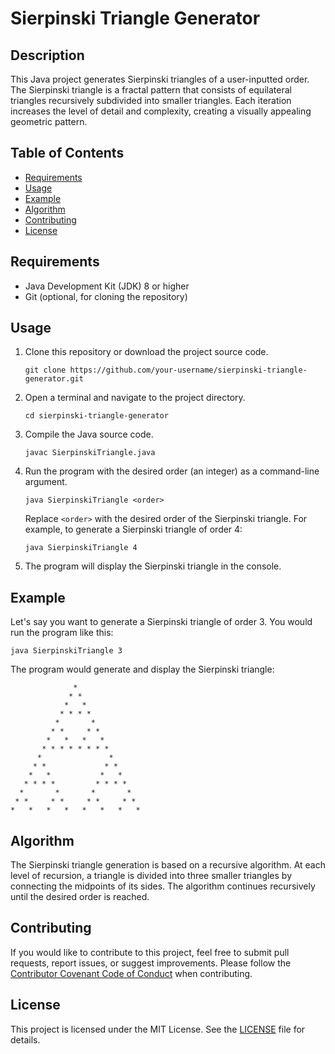 # Sierpinski Triangle Generator

## Description

This Java project generates Sierpinski triangles of a user-inputted order. The Sierpinski triangle is a fractal pattern that consists of equilateral triangles recursively subdivided into smaller triangles. Each iteration increases the level of detail and complexity, creating a visually appealing geometric pattern.

## Table of Contents

- [Requirements](#requirements)
- [Usage](#usage)
- [Example](#example)
- [Algorithm](#algorithm)
- [Contributing](#contributing)
- [License](#license)

## Requirements

- Java Development Kit (JDK) 8 or higher
- Git (optional, for cloning the repository)

## Usage

1. Clone this repository or download the project source code.
   
   ```shell
   git clone https://github.com/your-username/sierpinski-triangle-generator.git
   ```

2. Open a terminal and navigate to the project directory.

   ```shell
   cd sierpinski-triangle-generator
   ```

3. Compile the Java source code.

   ```shell
   javac SierpinskiTriangle.java
   ```

4. Run the program with the desired order (an integer) as a command-line argument.

   ```shell
   java SierpinskiTriangle <order>
   ```

   Replace `<order>` with the desired order of the Sierpinski triangle. For example, to generate a Sierpinski triangle of order 4:

   ```shell
   java SierpinskiTriangle 4
   ```

5. The program will display the Sierpinski triangle in the console.

## Example

Let's say you want to generate a Sierpinski triangle of order 3. You would run the program like this:

```shell
java SierpinskiTriangle 3
```

The program would generate and display the Sierpinski triangle:

```
              *              
             * *             
            *   *            
           * * * *           
          *       *          
         * *     * *         
        *   *   *   *        
       * * * * * * * *       
      *               *      
     * *             * *     
    *   *           *   *    
   * * * *         * * * *   
  *       *       *       *  
 * *     * *     * *     * * 
*   *   *   *   *   *   *   *
```

## Algorithm

The Sierpinski triangle generation is based on a recursive algorithm. At each level of recursion, a triangle is divided into three smaller triangles by connecting the midpoints of its sides. The algorithm continues recursively until the desired order is reached.

## Contributing

If you would like to contribute to this project, feel free to submit pull requests, report issues, or suggest improvements. Please follow the [Contributor Covenant Code of Conduct](CODE_OF_CONDUCT.md) when contributing.

## License

This project is licensed under the MIT License. See the [LICENSE](LICENSE) file for details.
